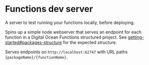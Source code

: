 # Functions dev server

A server to test running your functions locally, before deploying.

Spins up a simple node webserver that serves an endpoint for each function in a Digital Ocean Functions structured
project.
See [getting-started#packages-structure](./getting-started.md#packages-structure) for the expected structure.

Serves endpoints on `http://localhost:62747` with URL paths `{packageName}/{functionName}`.

